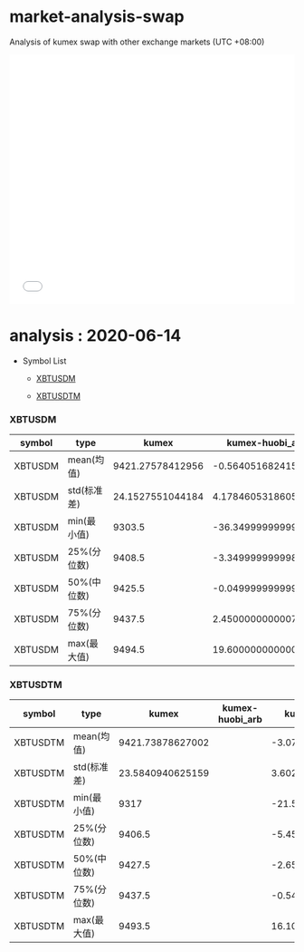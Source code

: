 # market-analysis-swap
Analysis of kumex swap with other exchange markets (UTC +08:00)

<iframe width="100%" height="440" src="./data.html" frameborder="no" border="0" scrolling="no"></iframe>

# analysis : 2020-06-14
* Symbol List

  * [XBTUSDM](#xbtusdm)

  * [XBTUSDTM](#xbtusdtm)


### XBTUSDM

symbol|type|kumex|kumex-huobi_arb|kumex-okex_arb
---|---|---|---|---
XBTUSDM | mean(均值) | 9421.27578412956 | -0.564051682415773 | -2.18988666999585
XBTUSDM | std(标准差) | 24.1527551044184 | 4.17846053186055 | 3.19811568030467
XBTUSDM | min(最小值) | 9303.5 | -36.3499999999985 | -17.4500000000007
XBTUSDM | 25%(分位数) | 9408.5 | -3.34999999999855 | -4.15000000000146
XBTUSDM | 50%(中位数) | 9425.5 | -0.0499999999992724 | -2.15000000000145
XBTUSDM | 75%(分位数) | 9437.5 | 2.45000000000073 | -0.0499999999992724
XBTUSDM | max(最大值) | 9494.5 | 19.6000000000004 | 17.3999999999996


### XBTUSDTM

symbol|type|kumex|kumex-huobi_arb|kumex-okex_arb
---|---|---|---|---
XBTUSDTM | mean(均值) | 9421.73878627002 |  | -3.07086705910022
XBTUSDTM | std(标准差) | 23.5840940625159 |  | 3.60293171968425
XBTUSDTM | min(最小值) | 9317 |  | -21.5499999999993
XBTUSDTM | 25%(分位数) | 9406.5 |  | -5.45000000000073
XBTUSDTM | 50%(中位数) | 9427.5 |  | -2.65000000000145
XBTUSDTM | 75%(分位数) | 9437.5 |  | -0.549999999999272
XBTUSDTM | max(最大值) | 9493.5 |  | 16.1000000000004

